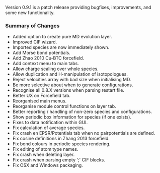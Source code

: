 Version 0.9.1 is a patch release providing bugfixes, improvements, and some new functionality.

### Summary of Changes
- Added option to create pure MD evolution layer.
- Improved CIF wizard.
- Imported species are now immediately shown.
- Add Morse bond potentials.
- Add Zhao 2010 Cu-BTC forcefield.
- Add context menu to main tabs.
- Allow charge scaling over whole species.
- Allow duplication and H-manipulation of isotopologues.
- Reject velocities array with bad size when initialising MD.
- Be more selective about when to generate configurations.
- Recognise all 0.8.X versions when parsing restart file.
- Better UX on Forcefield tab.
- Reorganised main menus.
- Reorganise module control functions on layer tab.
- Better reporting / handling of non-zero species and configurations.
- Show periodic box information for species (if one exists).
- Fixes to data notification within GUI.
- Fix calculation of average species.
- Fix crash en EPSR/Potentials tab when no pairpotentials are defined.
- Fix cosine definitions in Zhang 2013 forcefield.
- Fix bond colours in periodic species rendering.
- Fix editing of atom type names.
- Fix crash when deleting layer.
- Fix crash when parsing empty ';' CIF blocks.
- Fix OSX and Windows packaging.
